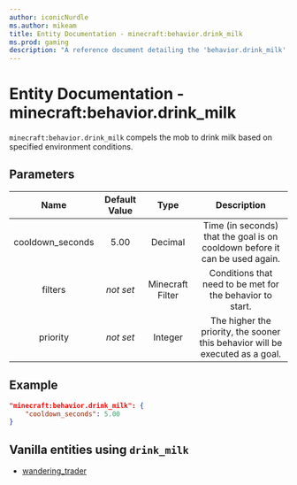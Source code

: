 ```yaml
---
author: iconicNurdle
ms.author: mikeam
title: Entity Documentation - minecraft:behavior.drink_milk
ms.prod: gaming
description: "A reference document detailing the 'behavior.drink_milk' entity goal"
---
```


# Entity Documentation - minecraft:behavior.drink_milk

`minecraft:behavior.drink_milk` compels the mob to drink milk based on specified environment conditions.

## Parameters

| Name| Default Value| Type | Description |
|:-----------:|:-----------:|:-----------:|:-----------:|
| cooldown_seconds| 5.00| Decimal | Time (in seconds) that the goal is on cooldown before it can be used again. |
| filters| *not set* | Minecraft Filter | Conditions that need to be met for the behavior to start. |
| priority| *not set* |Integer|The higher the priority, the sooner this behavior will be executed as a goal.|

## Example

```json
"minecraft:behavior.drink_milk": {
    "cooldown_seconds": 5.00
}
```

## Vanilla entities using `drink_milk`

- [wandering_trader](../../../../Source/VanillaBehaviorPack_Snippets/entities/wandering_trader.md)
